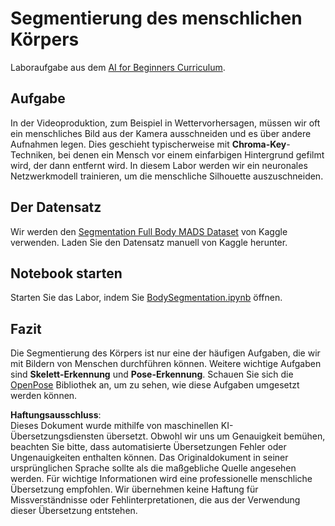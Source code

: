 # Segmentierung des menschlichen Körpers

Laboraufgabe aus dem [AI for Beginners Curriculum](https://github.com/microsoft/ai-for-beginners).

## Aufgabe

In der Videoproduktion, zum Beispiel in Wettervorhersagen, müssen wir oft ein menschliches Bild aus der Kamera ausschneiden und es über andere Aufnahmen legen. Dies geschieht typischerweise mit **Chroma-Key**-Techniken, bei denen ein Mensch vor einem einfarbigen Hintergrund gefilmt wird, der dann entfernt wird. In diesem Labor werden wir ein neuronales Netzwerkmodell trainieren, um die menschliche Silhouette auszuschneiden.

## Der Datensatz

Wir werden den [Segmentation Full Body MADS Dataset](https://www.kaggle.com/datasets/tapakah68/segmentation-full-body-mads-dataset) von Kaggle verwenden. Laden Sie den Datensatz manuell von Kaggle herunter.

## Notebook starten

Starten Sie das Labor, indem Sie [BodySegmentation.ipynb](../../../../../../lessons/4-ComputerVision/12-Segmentation/lab/BodySegmentation.ipynb) öffnen.

## Fazit

Die Segmentierung des Körpers ist nur eine der häufigen Aufgaben, die wir mit Bildern von Menschen durchführen können. Weitere wichtige Aufgaben sind **Skelett-Erkennung** und **Pose-Erkennung**. Schauen Sie sich die [OpenPose](https://github.com/CMU-Perceptual-Computing-Lab/openpose) Bibliothek an, um zu sehen, wie diese Aufgaben umgesetzt werden können.

**Haftungsausschluss**:  
Dieses Dokument wurde mithilfe von maschinellen KI-Übersetzungsdiensten übersetzt. Obwohl wir uns um Genauigkeit bemühen, beachten Sie bitte, dass automatisierte Übersetzungen Fehler oder Ungenauigkeiten enthalten können. Das Originaldokument in seiner ursprünglichen Sprache sollte als die maßgebliche Quelle angesehen werden. Für wichtige Informationen wird eine professionelle menschliche Übersetzung empfohlen. Wir übernehmen keine Haftung für Missverständnisse oder Fehlinterpretationen, die aus der Verwendung dieser Übersetzung entstehen.